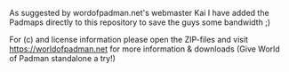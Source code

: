 As suggested by wordofpadman.net's webmaster Kai I have added the Padmaps directly to this repository to save the guys some bandwidth ;)

For (c) and license information please open the ZIP-files and visit https://worldofpadman.net for more information & downloads (Give World of Padman standalone a try!)

